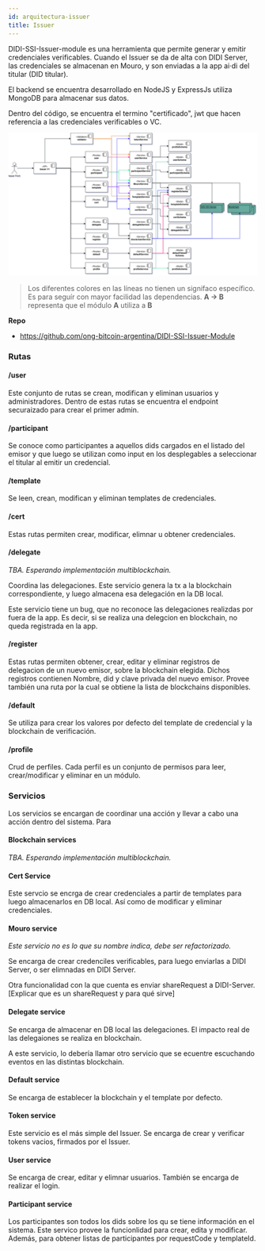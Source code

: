 ```yaml
---
id: arquitectura-issuer
title: Issuer
---
```


DIDI-SSI-Issuer-module es una herramienta que permite generar y emitir credenciales verificables. Cuando el Issuer se da de alta con DIDI Server, las credenciales se almacenan en Mouro, y son enviadas a la app ai·di del titular (DID titular).

El backend se encuentra desarrollado en NodeJS y ExpressJs utiliza MongoDB para almacenar sus datos.

Dentro del código, se encuentra el termino "certificado", jwt que hacen referencia a las credenciales verificables o VC.

![Issuer backend](./images/didi-ssi-issuer-back.png)
> Los diferentes colores en las líneas no tienen un signifaco específico. Es para seguír con mayor facilidad las dependencias. **A -> B** representa que el módulo **A** utiliza a **B**

**Repo**
- https://github.com/ong-bitcoin-argentina/DIDI-SSI-Issuer-Module

### Rutas
#### /user
Este conjunto de rutas se crean, modifican y eliminan usuarios y administradores.
Dentro de estas rutas se encuentra el endpoint securaizado para crear el primer admin.

#### /participant
Se conoce como participantes a aquellos dids cargados en el listado del emisor y que luego se utilizan como input en los desplegables a seleccionar el titular al emitir un credencial.


#### /template
Se leen, crean, modifican y eliminan templates de credenciales.


#### /cert
Estas rutas permiten crear, modificar, elimnar u obtener credenciales.

#### /delegate
*TBA. Esperando implementación multiblockchain.*

Coordina las delegaciones. Este servicio genera la tx a la blockchain correspondiente, y luego almacena esa delegación en la DB local.

Este servicio tiene un bug, que no reconoce las delegaciones realizdas por fuera de la app. Es decir, si se realiza una delegcion en blockchain, no queda registrada en la app.

#### /register
Estas rutas permiten obtener, crear, editar y eliminar registros de delegacion de un nuevo emisor, sobre la blockchain elegida.
Dichos registros contienen Nombre, did y clave privada del nuevo emisor.
Provee también una ruta por la cual se obtiene la lista de blockchains disponibles.

#### /default
Se utiliza para crear los valores por defecto del template de credencial y la blockchain de verificación. 

#### /profile
Crud de perfiles. Cada perfil es un conjunto de permisos para leer, crear/modificar y eliminar en un módulo.

### Servicios
Los servicios se encargan de coordinar una acción y llevar a cabo una acción dentro del sistema. Para

#### Blockchain services
*TBA. Esperando implementación multiblockchain.*

#### Cert Service
Este servcio se encrga de crear credenciales a partir de templates para luego almacenarlos en DB local. 
Así como de modificar y eliminar credenciales.

#### Mouro service
*Este servicio no es lo que su nombre indica, debe ser refactorizado.*

Se encarga de crear credenciles verificables, para luego enviarlas a DIDI Server, o ser elimnadas en DIDI Server.

Otra funcionalidad con la que cuenta es enviar shareRequest a DIDI-Server. [Explicar que es un shareRequest y para qué sirve]

#### Delegate service
Se encarga de almacenar en DB local las delegaciones. El impacto real de las delegaiones se realiza en blockchain. 

A este servicio, lo debería llamar otro servicio que se ecuentre escuchando eventos en las distintas blockchain.

#### Default service
Se encarga de establecer la blockchain y el template por defecto. 

#### Token service
Este servicio es el más simple del Issuer. Se encarga de crear y verificar tokens vacios, firmados por el Issuer.

#### User service
Se encarga de crear, editar y elimnar usuarios. También se encarga de realizar el login.

#### Participant service
Los participantes son todos los dids sobre los qu se tiene información en el sistema. Este servico provee la funcionlidad para crear, edita y modificar. Además, para obtener listas de participantes por requestCode y templateId.
